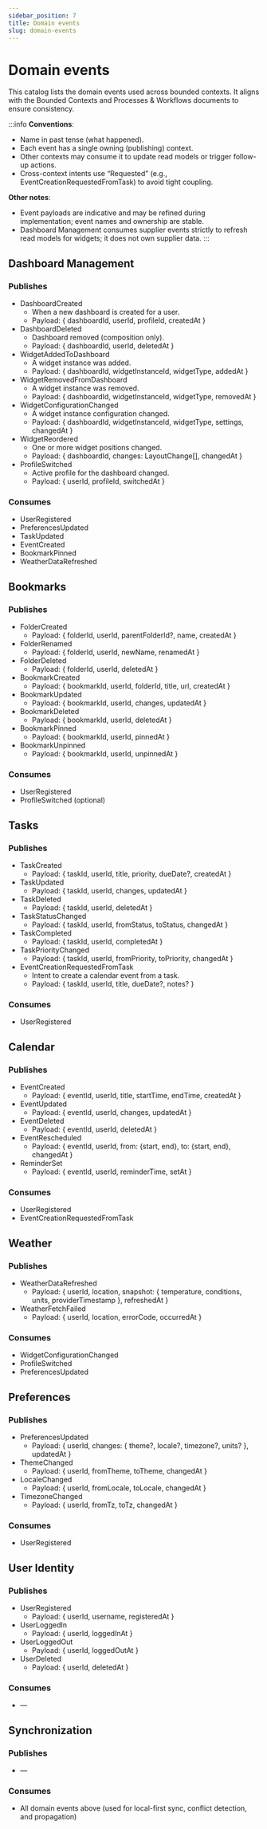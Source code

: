 ```yaml
---
sidebar_position: 7
title: Domain events
slug: domain-events
---
```


# Domain events

This catalog lists the domain events used across bounded contexts. It aligns with the Bounded Contexts and Processes &
Workflows documents to ensure consistency.

:::info
**Conventions**:

- Name in past tense (what happened).
- Each event has a single owning (publishing) context.
- Other contexts may consume it to update read models or trigger follow-up actions.
- Cross-context intents use “Requested” (e.g., EventCreationRequestedFromTask) to avoid tight coupling.

**Other notes**:

- Event payloads are indicative and may be refined during implementation; event names and ownership are stable.
- Dashboard Management consumes supplier events strictly to refresh read models for widgets; it does not own supplier
  data.
  :::

## Dashboard Management

### Publishes

- DashboardCreated
    - When a new dashboard is created for a user.
    - Payload: \{ dashboardId, userId, profileId, createdAt \}
- DashboardDeleted
    - Dashboard removed (composition only).
    - Payload: \{ dashboardId, userId, deletedAt \}
- WidgetAddedToDashboard
    - A widget instance was added.
    - Payload: \{ dashboardId, widgetInstanceId, widgetType, addedAt \}
- WidgetRemovedFromDashboard
    - A widget instance was removed.
    - Payload: \{ dashboardId, widgetInstanceId, widgetType, removedAt \}
- WidgetConfigurationChanged
    - A widget instance configuration changed.
    - Payload: \{ dashboardId, widgetInstanceId, widgetType, settings, changedAt \}
- WidgetReordered
    - One or more widget positions changed.
    - Payload: \{ dashboardId, changes: LayoutChange[], changedAt \}
- ProfileSwitched
    - Active profile for the dashboard changed.
    - Payload: \{ userId, profileId, switchedAt \}

### Consumes

- UserRegistered
- PreferencesUpdated
- TaskUpdated
- EventCreated
- BookmarkPinned
- WeatherDataRefreshed

## Bookmarks

### Publishes

- FolderCreated
    - Payload: \{ folderId, userId, parentFolderId?, name, createdAt \}
- FolderRenamed
    - Payload: \{ folderId, userId, newName, renamedAt \}
- FolderDeleted
    - Payload: \{ folderId, userId, deletedAt \}
- BookmarkCreated
    - Payload: \{ bookmarkId, userId, folderId, title, url, createdAt \}
- BookmarkUpdated
    - Payload: \{ bookmarkId, userId, changes, updatedAt \}
- BookmarkDeleted
    - Payload: \{ bookmarkId, userId, deletedAt \}
- BookmarkPinned
    - Payload: \{ bookmarkId, userId, pinnedAt \}
- BookmarkUnpinned
    - Payload: \{ bookmarkId, userId, unpinnedAt \}

### Consumes

- UserRegistered
- ProfileSwitched (optional)

## Tasks

### Publishes

- TaskCreated
    - Payload: \{ taskId, userId, title, priority, dueDate?, createdAt \}
- TaskUpdated
    - Payload: \{ taskId, userId, changes, updatedAt \}
- TaskDeleted
    - Payload: \{ taskId, userId, deletedAt \}
- TaskStatusChanged
    - Payload: \{ taskId, userId, fromStatus, toStatus, changedAt \}
- TaskCompleted
    - Payload: \{ taskId, userId, completedAt \}
- TaskPriorityChanged
    - Payload: \{ taskId, userId, fromPriority, toPriority, changedAt \}
- EventCreationRequestedFromTask
    - Intent to create a calendar event from a task.
    - Payload: \{ taskId, userId, title, dueDate?, notes? \}

### Consumes

- UserRegistered

## Calendar

### Publishes

- EventCreated
    - Payload: \{ eventId, userId, title, startTime, endTime, createdAt \}
- EventUpdated
    - Payload: \{ eventId, userId, changes, updatedAt \}
- EventDeleted
    - Payload: \{ eventId, userId, deletedAt \}
- EventRescheduled
    - Payload: \{ eventId, userId, from: \{start, end\}, to: \{start, end\}, changedAt \}
- ReminderSet
    - Payload: \{ eventId, userId, reminderTime, setAt \}

### Consumes

- UserRegistered
- EventCreationRequestedFromTask

## Weather

### Publishes

- WeatherDataRefreshed
    - Payload: \{ userId, location, snapshot: \{ temperature, conditions, units, providerTimestamp \}, refreshedAt \}
- WeatherFetchFailed
    - Payload: \{ userId, location, errorCode, occurredAt \}

### Consumes

- WidgetConfigurationChanged
- ProfileSwitched
- PreferencesUpdated

## Preferences

### Publishes

- PreferencesUpdated
    - Payload: \{ userId, changes: \{ theme?, locale?, timezone?, units? \}, updatedAt \}
- ThemeChanged
    - Payload: \{ userId, fromTheme, toTheme, changedAt \}
- LocaleChanged
    - Payload: \{ userId, fromLocale, toLocale, changedAt \}
- TimezoneChanged
    - Payload: \{ userId, fromTz, toTz, changedAt \}

### Consumes

- UserRegistered

## User Identity

### Publishes

- UserRegistered
    - Payload: \{ userId, username, registeredAt \}
- UserLoggedIn
    - Payload: \{ userId, loggedInAt \}
- UserLoggedOut
    - Payload: \{ userId, loggedOutAt \}
- UserDeleted
    - Payload: \{ userId, deletedAt \}

### Consumes

- —

## Synchronization

### Publishes

- —

### Consumes

- All domain events above (used for local-first sync, conflict detection, and propagation)
